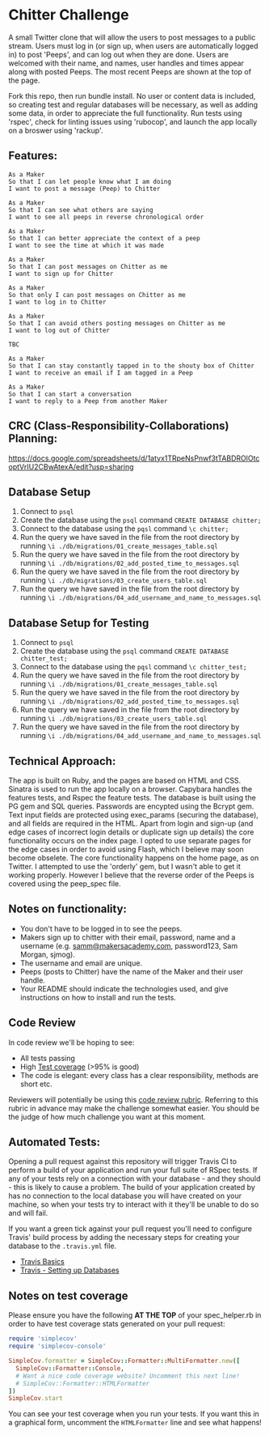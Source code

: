 Chitter Challenge
=================

A small Twitter clone that will allow the users to post messages to a public stream. Users must log in (or sign up, when users are automatically logged in) to post 'Peeps', and can log out when they are done. Users are welcomed with their name, and names, user handles and times appear along with posted Peeps. The most recent Peeps are shown at the top of the page.

Fork this repo, then run bundle install. No user or content data is included, so creating test and regular databases will be necessary, as well as adding some data, in order to appreciate the full functionality. Run tests using 'rspec', check for linting issues using 'rubocop', and launch the app locally on a broswer using 'rackup'.

Features:
-------

```
As a Maker
So that I can let people know what I am doing  
I want to post a message (Peep) to Chitter

As a Maker
So that I can see what others are saying  
I want to see all peeps in reverse chronological order

As a Maker
So that I can better appreciate the context of a peep
I want to see the time at which it was made

As a Maker
So that I can post messages on Chitter as me
I want to sign up for Chitter

As a Maker
So that only I can post messages on Chitter as me
I want to log in to Chitter

As a Maker
So that I can avoid others posting messages on Chitter as me
I want to log out of Chitter

TBC

As a Maker
So that I can stay constantly tapped in to the shouty box of Chitter
I want to receive an email if I am tagged in a Peep

As a Maker
So that I can start a conversation
I want to reply to a Peep from another Maker
```

CRC (Class-Responsibility-Collaborations) Planning:
-----

https://docs.google.com/spreadsheets/d/1atyx1TRpeNsPnwf3tTABDROlOtcoptVrIU2CBwAtexA/edit?usp=sharing

Database Setup
-----

1. Connect to `psql`
2. Create the database using the `psql` command `CREATE DATABASE chitter;`
3. Connect to the database using the `pqsl` command `\c chitter;`
4. Run the query we have saved in the file from the root directory by running `\i ./db/migrations/01_create_messages_table.sql`
5. Run the query we have saved in the file from the root directory by running `\i ./db/migrations/02_add_posted_time_to_messages.sql`
6. Run the query we have saved in the file from the root directory by running `\i ./db/migrations/03_create_users_table.sql`
7. Run the query we have saved in the file from the root directory by running `\i ./db/migrations/04_add_username_and_name_to_messages.sql`


Database Setup for Testing
-----

1. Connect to `psql`
2. Create the database using the `psql` command `CREATE DATABASE chitter_test;`
3. Connect to the database using the `pqsl` command `\c chitter_test;`
4. Run the query we have saved in the file from the root directory by running `\i ./db/migrations/01_create_messages_table.sql`
5. Run the query we have saved in the file from the root directory by running `\i ./db/migrations/02_add_posted_time_to_messages.sql`
6. Run the query we have saved in the file from the root directory by running `\i ./db/migrations/03_create_users_table.sql`
7. Run the query we have saved in the file from the root directory by running `\i ./db/migrations/04_add_username_and_name_to_messages.sql`



Technical Approach:
-----

The app is built on Ruby, and the pages are based on HTML and CSS. Sinatra is used to run the app locally on a browser. Capybara handles the features tests, and Rspec the feature tests. The database is built using the PG gem and SQL queries. Passwords are encypted using the Bcrypt gem. Text input fields are protected using exec_params (securing the database), and all fields are required in the HTML. Apart from login and sign-up (and edge cases of incorrect login details or duplicate sign up details) the core functionality occurs on the index page. I opted to use separate pages for the edge cases in order to avoid using Flash, which I believe may soon become obselete. The core functionality happens on the home page, as on Twitter. I attempted to use the 'orderly' gem, but I wasn't able to get it working properly. However I believe that the reverse order of the Peeps is covered using the peep_spec file.

Notes on functionality:
------

* You don't have to be logged in to see the peeps.
* Makers sign up to chitter with their email, password, name and a username (e.g. samm@makersacademy.com, password123, Sam Morgan, sjmog).
* The username and email are unique.
* Peeps (posts to Chitter) have the name of the Maker and their user handle.
* Your README should indicate the technologies used, and give instructions on how to install and run the tests.


Code Review
-----------

In code review we'll be hoping to see:

* All tests passing
* High [Test coverage](https://github.com/makersacademy/course/blob/main/pills/test_coverage.md) (>95% is good)
* The code is elegant: every class has a clear responsibility, methods are short etc.

Reviewers will potentially be using this [code review rubric](docs/review.md).  Referring to this rubric in advance may make the challenge somewhat easier.  You should be the judge of how much challenge you want at this moment.

Automated Tests:
-----

Opening a pull request against this repository will trigger Travis CI to perform a build of your application and run your full suite of RSpec tests. If any of your tests rely on a connection with your database - and they should - this is likely to cause a problem. The build of your application created by has no connection to the local database you will have created on your machine, so when your tests try to interact with it they'll be unable to do so and will fail.

If you want a green tick against your pull request you'll need to configure Travis' build process by adding the necessary steps for creating your database to the `.travis.yml` file.

- [Travis Basics](https://docs.travis-ci.com/user/tutorial/)
- [Travis - Setting up Databases](https://docs.travis-ci.com/user/database-setup/)

Notes on test coverage
----------------------

Please ensure you have the following **AT THE TOP** of your spec_helper.rb in order to have test coverage stats generated
on your pull request:

```ruby
require 'simplecov'
require 'simplecov-console'

SimpleCov.formatter = SimpleCov::Formatter::MultiFormatter.new([
  SimpleCov::Formatter::Console,
  # Want a nice code coverage website? Uncomment this next line!
  # SimpleCov::Formatter::HTMLFormatter
])
SimpleCov.start
```

You can see your test coverage when you run your tests. If you want this in a graphical form, uncomment the `HTMLFormatter` line and see what happens!

